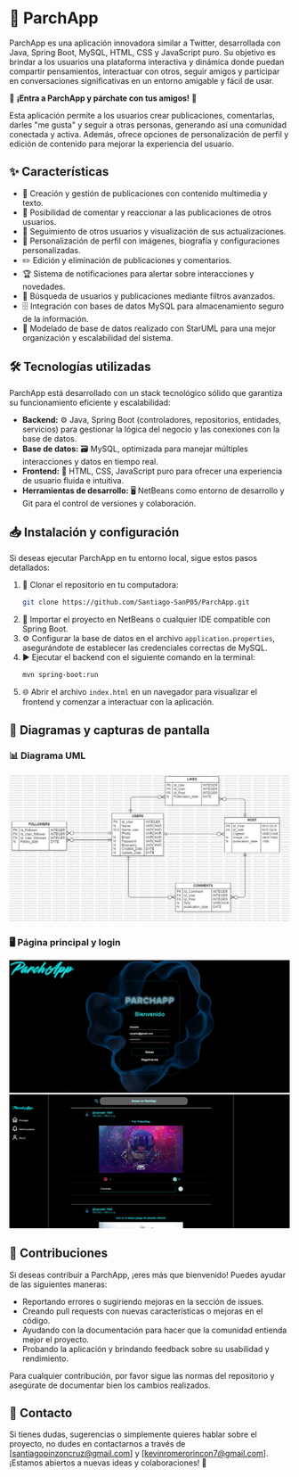 # 🚀 ParchApp

ParchApp es una aplicación innovadora similar a Twitter, desarrollada con Java, Spring Boot, MySQL, HTML, CSS y JavaScript puro. Su objetivo es brindar a los usuarios una plataforma interactiva y dinámica donde puedan compartir pensamientos, interactuar con otros, seguir amigos y participar en conversaciones significativas en un entorno amigable y fácil de usar.

💬 **¡Entra a ParchApp y párchate con tus amigos!** 🎉

Esta aplicación permite a los usuarios crear publicaciones, comentarlas, darles "me gusta" y seguir a otras personas, generando así una comunidad conectada y activa. Además, ofrece opciones de personalización de perfil y edición de contenido para mejorar la experiencia del usuario.

## ✨ Características
- 📢 Creación y gestión de publicaciones con contenido multimedia y texto.
- 💬 Posibilidad de comentar y reaccionar a las publicaciones de otros usuarios.
- 👥 Seguimiento de otros usuarios y visualización de sus actualizaciones.
- 🎨 Personalización de perfil con imágenes, biografía y configuraciones personalizadas.
- ✏️ Edición y eliminación de publicaciones y comentarios.
- 🏆 Sistema de notificaciones para alertar sobre interacciones y novedades.
- 🔎 Búsqueda de usuarios y publicaciones mediante filtros avanzados.
- 🗄️ Integración con bases de datos MySQL para almacenamiento seguro de la información.
- 📌 Modelado de base de datos realizado con StarUML para una mejor organización y escalabilidad del sistema.

## 🛠️ Tecnologías utilizadas
ParchApp está desarrollado con un stack tecnológico sólido que garantiza su funcionamiento eficiente y escalabilidad:

- **Backend:** ⚙️ Java, Spring Boot (controladores, repositorios, entidades, servicios) para gestionar la lógica del negocio y las conexiones con la base de datos.
- **Base de datos:** 🗃️ MySQL, optimizada para manejar múltiples interacciones y datos en tiempo real.
- **Frontend:** 🎨 HTML, CSS, JavaScript puro para ofrecer una experiencia de usuario fluida e intuitiva.
- **Herramientas de desarrollo:** 🖥️ NetBeans como entorno de desarrollo y Git para el control de versiones y colaboración.

## 📥 Instalación y configuración
Si deseas ejecutar ParchApp en tu entorno local, sigue estos pasos detallados:

1. 📌 Clonar el repositorio en tu computadora:
   ```sh
   git clone https://github.com/Santiago-SanP05/ParchApp.git
   ```
2. 📂 Importar el proyecto en NetBeans o cualquier IDE compatible con Spring Boot.
3. ⚙️ Configurar la base de datos en el archivo `application.properties`, asegurándote de establecer las credenciales correctas de MySQL.
4. ▶️ Ejecutar el backend con el siguiente comando en la terminal:
   ```sh
   mvn spring-boot:run
   ```
5. 🌐 Abrir el archivo `index.html` en un navegador para visualizar el frontend y comenzar a interactuar con la aplicación.

## 📌 Diagramas y capturas de pantalla
### 📊 Diagrama UML


![Diagrama UML](/ParchApp%20E-R.png)

### 🖥️ Página principal y login

![Lofin de la Página](/Images/login.png)
![Página Principal](/Images/inicio.png)

## 🤝 Contribuciones
Si deseas contribuir a ParchApp, ¡eres más que bienvenido! Puedes ayudar de las siguientes maneras:

- Reportando errores o sugiriendo mejoras en la sección de issues.
- Creando pull requests con nuevas características o mejoras en el código.
- Ayudando con la documentación para hacer que la comunidad entienda mejor el proyecto.
- Probando la aplicación y brindando feedback sobre su usabilidad y rendimiento.

Para cualquier contribución, por favor sigue las normas del repositorio y asegúrate de documentar bien los cambios realizados.

## 📧 Contacto
Si tienes dudas, sugerencias o simplemente quieres hablar sobre el proyecto, no dudes en contactarnos a través de [santiagopinzoncruz@gmail.com] y [kevinromerorincon7@gmail.com]. ¡Estamos abiertos a nuevas ideas y colaboraciones! 🚀

